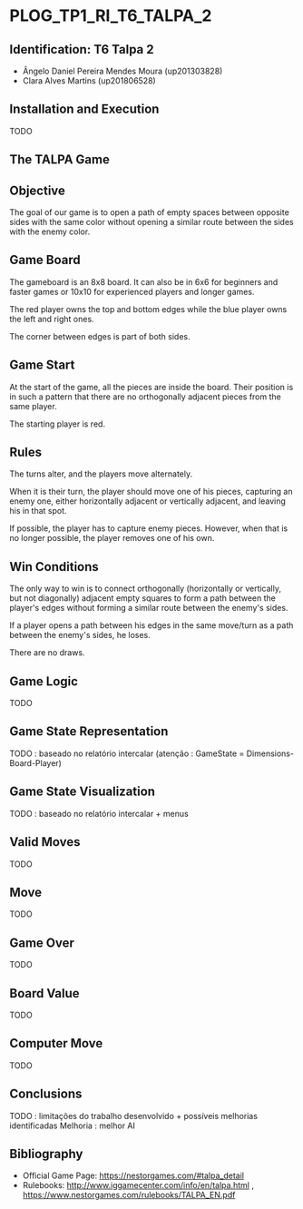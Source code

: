 # PLOG_TP1_RI_T6_TALPA_2

## **Identification: T6 Talpa 2**
- Ângelo Daniel Pereira Mendes Moura (up201303828)
- Clara Alves Martins (up201806528)

## **Installation and Execution**
TODO

## **The TALPA Game**

## Objective

The goal of our game is to open a path of empty spaces between opposite sides with the same color without opening a similar route between the sides with the enemy color.

## Game Board

The gameboard is an 8x8 board. It can also be in 6x6 for beginners and faster games or 10x10 for experienced players and longer games.

The red player owns the top and bottom edges while the blue player owns the left and right ones.

The corner between edges is part of both sides.

## Game Start

At the start of the game, all the pieces are inside the board. Their position is in such a pattern that there are no orthogonally adjacent pieces from the same player.

The starting player is red. 

## Rules

The turns alter, and the players move alternately.

When it is their turn, the player should move one of his pieces, capturing an enemy one, either horizontally adjacent or vertically adjacent, and leaving his in that spot.

If possible, the player has to capture enemy pieces. However, when that is no longer possible, the player removes one of his own.

## Win Conditions

The only way to win is to connect orthogonally (horizontally or vertically, but not diagonally) adjacent empty squares to form a path between the player's edges without forming a similar route between the enemy's sides.

If a player opens a path between his edges in the same move/turn as a path between the enemy's sides, he loses.

There are no draws.

## **Game Logic**
TODO

## Game State Representation
TODO : baseado no relatório intercalar (atenção : GameState = Dimensions-Board-Player)

## Game State Visualization
TODO : baseado no relatório intercalar + menus

## Valid Moves
TODO

## Move
TODO

## Game Over
TODO

## Board Value
TODO

## Computer Move
TODO

## **Conclusions**
TODO : limitações do trabalho desenvolvido + possíveis melhorias identificadas
Melhoria : melhor AI

## **Bibliography**
- Official Game Page: https://nestorgames.com/#talpa_detail
- Rulebooks: http://www.iggamecenter.com/info/en/talpa.html , https://www.nestorgames.com/rulebooks/TALPA_EN.pdf
